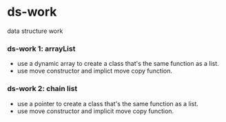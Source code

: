 # ds-work
data structure work

### ds-work 1: arrayList

- use a dynamic array to create a class that's the same function as a list.
- use move constructor and implict move copy function.

### ds-work 2: chain list

- use a pointer to create a class that's the same function as a list.
- use move constructor and implicit move copy function.
